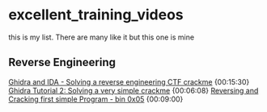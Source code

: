 # excellent_training_videos
this is my list.  There are many like it but this one is mine

## Reverse Engineering
[Ghidra and IDA - Solving a reverse engineering CTF crackme](https://www.youtube.com/watch?v=S06pgk4DjFQ)  {00:15:30}
[Ghidra Tutorial 2: Solving a very simple crackme](https://www.youtube.com/watch?v=yQTMvtutsjY) {00:06:08}
[Reversing and Cracking first simple Program - bin 0x05](https://www.youtube.com/watch?v=VroEiMOJPm8) {00:09:00}


